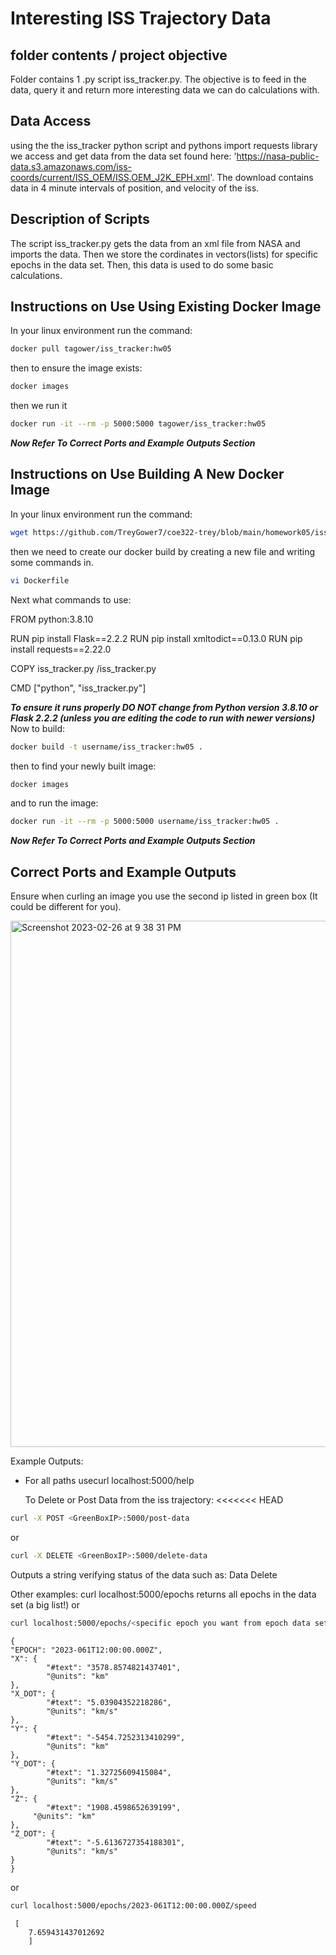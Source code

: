 # Interesting ISS Trajectory Data

folder contents / project objective
-----------------------------
Folder contains 1 .py script iss_tracker.py. The objective is to feed in the data, query it and return more interesting data we can do calculations with.

Data Access
-----------------------------
using the the iss_tracker python script and pythons import requests library we access and get data from the data set found here: 'https://nasa-public-data.s3.amazonaws.com/iss-coords/current/ISS_OEM/ISS.OEM_J2K_EPH.xml'. The download contains data in 4 minute intervals of position, and velocity of the iss.

Description of Scripts
-----------------------------
The script iss_tracker.py gets the data from an xml file from NASA and imports the data. Then we store the cordinates in vectors(lists) for specific epochs in the data set. Then, this data is used to do some basic calculations.

Instructions on Use Using Existing Docker Image
-----------------------------
In your linux environment run the command:   
```sh  
docker pull tagower/iss_tracker:hw05
```
then to ensure the image exists:
```sh  
docker images
```
then we run it
```sh  
docker run -it --rm -p 5000:5000 tagower/iss_tracker:hw05
```
***Now Refer To Correct Ports and Example Outputs Section***

Instructions on Use Building A New Docker Image
-----------------------------
In your linux environment run the command: 
```sh  
wget https://github.com/TreyGower7/coe322-trey/blob/main/homework05/iss_tracker.py
```
then we need to create our docker build by creating a new file and writing some commands in.
```sh  
vi Dockerfile
```
Next what commands to use:

FROM python:3.8.10

RUN pip install Flask==2.2.2
RUN pip install xmltodict==0.13.0
RUN pip install requests==2.22.0

COPY iss_tracker.py /iss_tracker.py

CMD ["python", "iss_tracker.py"]

***To ensure it runs properly DO NOT change from Python version 3.8.10 or Flask 2.2.2 (unless you are editing the code to run with newer versions)***
Now to build: 
```sh  
docker build -t username/iss_tracker:hw05 .
```
then to find your newly built image:
```sh  
docker images
```
and to run the image:
```sh  
docker run -it --rm -p 5000:5000 username/iss_tracker:hw05 .
```
***Now Refer To Correct Ports and Example Outputs Section***

Correct Ports and Example Outputs
-----------------------------
Ensure when curling an image you use the second ip listed in green box (It could be different for you).

<img width="842" alt="Screenshot 2023-02-26 at 9 38 31 PM" src="https://user-images.githubusercontent.com/70235944/221581571-f313db39-6111-4ec8-ad5b-ed4c9d2e7fcb.png">

Example Outputs:

* For all paths usecurl localhost:5000/help

	To Delete or Post Data from the iss trajectory:
<<<<<<< HEAD
```sh
curl -X POST <GreenBoxIP>:5000/post-data 
```	
or  
```sh  
curl -X DELETE <GreenBoxIP>:5000/delete-data
```
Outputs a string verifying status of the data such as: Data Delete
	
Other examples:
	curl localhost:5000/epochs
        returns all epochs in the data set (a big list!)
	or
```sh 
curl localhost:5000/epochs/<specific epoch you want from epoch data set>
```
	{
  	"EPOCH": "2023-061T12:00:00.000Z",
  	"X": {
    		"#text": "3578.8574821437401",
    		"@units": "km"
  	},
  	"X_DOT": {
    		"#text": "5.03904352218286",
    		"@units": "km/s"
  	},
  	"Y": {
    		"#text": "-5454.7252313410299",
    		"@units": "km"
  	},
  	"Y_DOT": {
    		"#text": "1.32725609415084",
    		"@units": "km/s"
  	},
  	"Z": {
    		"#text": "1908.4598652639199",
   		 "@units": "km"
  	},
  	"Z_DOT": {
    		"#text": "-5.6136727354188301",
    		"@units": "km/s"
  	}
	}		

or

```sh 	
curl localhost:5000/epochs/2023-061T12:00:00.000Z/speed
```
    
	 [
        7.659431437012692
        ]   
